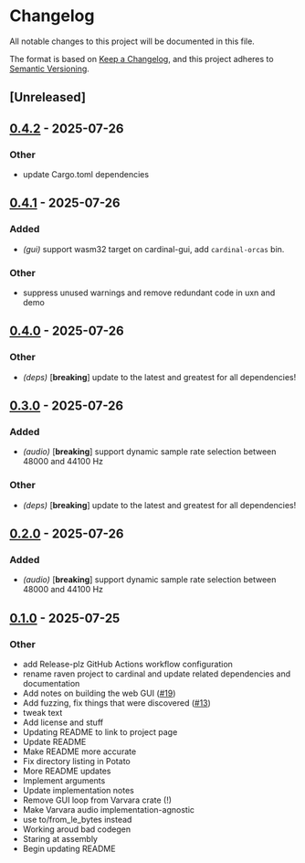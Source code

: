 # Changelog

All notable changes to this project will be documented in this file.

The format is based on [Keep a Changelog](https://keepachangelog.com/en/1.0.0/),
and this project adheres to [Semantic Versioning](https://semver.org/spec/v2.0.0.html).

## [Unreleased]

## [0.4.2](https://github.com/davehorner/cardinal/compare/cardinal-varvara-v0.4.1...cardinal-varvara-v0.4.2) - 2025-07-26

### Other

- update Cargo.toml dependencies

## [0.4.1](https://github.com/davehorner/cardinal/compare/cardinal-varvara-v0.4.0...cardinal-varvara-v0.4.1) - 2025-07-26

### Added

- *(gui)* support wasm32 target on cardinal-gui, add `cardinal-orcas` bin.

### Other

- suppress unused warnings and remove redundant code in uxn and demo

## [0.4.0](https://github.com/davehorner/cardinal/compare/cardinal-varvara-v0.3.0...cardinal-varvara-v0.4.0) - 2025-07-26

### Other

- *(deps)* [**breaking**] update to the latest and greatest for all dependencies!

## [0.3.0](https://github.com/davehorner/cardinal/compare/cardinal-varvara-v0.2.0...cardinal-varvara-v0.3.0) - 2025-07-26

### Added

- *(audio)* [**breaking**] support dynamic sample rate selection between 48000 and 44100 Hz

### Other

- *(deps)* [**breaking**] update to the latest and greatest for all dependencies!

## [0.2.0](https://github.com/davehorner/cardinal/compare/cardinal-varvara-v0.1.0...cardinal-varvara-v0.2.0) - 2025-07-26

### Added

- *(audio)* [**breaking**] support dynamic sample rate selection between 48000 and 44100 Hz

## [0.1.0](https://github.com/davehorner/cardinal/releases/tag/cardinal-varvara-v0.1.0) - 2025-07-25

### Other

- add Release-plz GitHub Actions workflow configuration
- rename raven project to cardinal and update related dependencies and documentation
- Add notes on building the web GUI ([#19](https://github.com/davehorner/cardinal/pull/19))
- Add fuzzing, fix things that were discovered ([#13](https://github.com/davehorner/cardinal/pull/13))
- tweak text
- Add license and stuff
- Updating README to link to project page
- Update README
- Make README more accurate
- Fix directory listing in Potato
- More README updates
- Implement arguments
- Update implementation notes
- Remove GUI loop from Varvara crate (!)
- Make Varvara audio implementation-agnostic
- use to/from_le_bytes instead
- Working aroud bad codegen
- Staring at assembly
- Begin updating README
